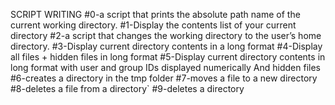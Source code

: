 SCRIPT WRITING
#0-a script that prints the absolute path name of the current working directory.
#1-Display the contents list of your current directory
#2-a script that changes the working directory to the user’s home directory.
#3-Display current directory contents in a long format
#4-Display all files + hidden files in long format
#5-Display current directory contents in long format with user and group IDs displayed numerically And hidden files
#6-creates a directory in the tmp folder
#7-moves a file to a new directory
#8-deletes a file from a directory`
#9-deletes a directory
